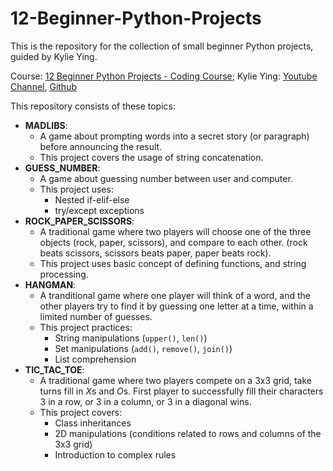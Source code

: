 # 12-Beginner-Python-Projects
This is the repository for the collection of small beginner Python projects, guided by Kylie Ying.

Course: [12 Beginner Python Projects - Coding Course](https://www.youtube.com/watch?v=8ext9G7xspg&t=9109s);
Kylie Ying: [Youtube Channel](https://www.youtube.com/ycubed), [Github](https://github.com/kying18)

This repository consists of these topics:
- **MADLIBS**: 
   - A game about prompting words into a secret story (or paragraph) before announcing the result.
   - This project covers the usage of string concatenation.
- **GUESS_NUMBER**:
   - A game about guessing number between user and computer.
   - This project uses:
      - Nested if-elif-else
      - try/except exceptions
- **ROCK_PAPER_SCISSORS**:
   - A traditional game where two players will choose one of the three objects (rock, paper, scissors), and compare to each other. (rock beats scissors, scissors beats paper, paper beats rock).
   - This project uses basic concept of defining functions, and string processing.
- **HANGMAN**:
   - A tranditional game where one player will think of a word, and the other players try to find it by guessing one letter at a time, within a limited number of guesses.
   - This project practices:
      - String manipulations (`upper()`, `len()`)
      - Set manipulations (`add()`, `remove()`, `join()`)
      - List comprehension
- **TIC_TAC_TOE**:
   - A traditional game where two players compete on a 3x3 grid, take turns fill in *X*s and *O*s. First player to successfully fill their characters 3 in a row, or 3 in a column, or 3 in a diagonal wins.
   - This project covers:
      - Class inheritances
      - 2D manipulations (conditions related to rows and columns of the 3x3 grid)
      - Introduction to complex rules